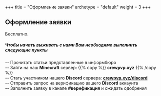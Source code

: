 +++
title = "Оформление заявки"
archetype = "default"
weight = 3
+++

## Оформление заявки
<gray>Бесплатно.</gray>

<thundred-empty-line><thundred-empty-line>

##### Чтобы начать выживать с нами Вам необходимо выполнить следующие пункты
-- Прочитать статьи представленные в информбюро\
-- Зайти на наш **Minecraft** сервер: {{% copy %}} **crewpvp.xyz** <i class="fa-solid fa-copy fa-xs"></i> {{% /copy %}}\
-- Стать участником нашего **Discord** сервера: [**crewpvp.xyz/discord** <i class="fa-brands fa-discord fa-xs"></i>](https://discord.com/invite/uKreqjn)\
-- Отправить запрос на верификацию вашего **Discord** аккаунта\
-- Заполнить заявку в канале **#верификация** и ожидать одобрения 